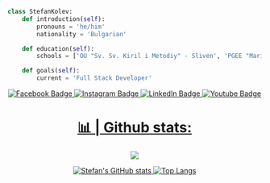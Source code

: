 <!--<div align=center>
    <img src=https://github.com/s-kolevv/SoftUni-Software-Engineering/assets/68730434/2cb67782-1b14-40aa-9dc4-b6936ab83ecb>
</div>-->
```py
class StefanKolev:
    def introduction(self):
        pronouns = 'he/him'
        nationality = 'Bulgarian'

    def education(self):
        schools = ['OU "Sv. Sv. Kiril i Metodiy" - Sliven', 'PGEE "Maria Kiuri" - Sliven', 'Software University']

    def goals(self):
        current = 'Full Stack Developer'
```

<div align="center">
<div id="badges">
    <a href="https://www.facebook.com/stefanko1ev">
    <img src="https://img.shields.io/badge/Facebook-111?style=for-the-badge&logo=facebook&logoColor=5e97ff" alt="Facebook Badge"/>
  <a href="https://www.instagram.com/s.kolevv">
    <img src="https://img.shields.io/badge/Instagram-111?style=for-the-badge&logo=instagram&logoColor=ffbc2b" alt="Instagram Badge"/>
  <a href="https://www.linkedin.com/in/stefankolevv">
   <img src="https://img.shields.io/badge/Linkedin-111?style=for-the-badge&logo=linkedin&logoColor=1156d6" alt="LinkedIn Badge"/>
  <a href="https://www.youtube.com/@stefan_kolev">
    <img src="https://img.shields.io/badge/YouTube-111?style=for-the-badge&logo=youtube&logoColor=fc2b2b" alt="Youtube Badge"/>
</div>
  </div>
  </details>
<h1 align="center"> 📊 | Github stats: </h1>

<div align="center">

  ![](https://komarev.com/ghpvc/?username=stefankolevv&color=de2316)
  
![Stefan's GitHub stats](https://github-readme-stats.vercel.app/api?username=stefankolevv&show_icons=true&theme=shadow_red&border_color=00000000&title_color=de2316&text_color=bfbfbf&icon_color=b83930) [![Top Langs](https://github-readme-stats.vercel.app/api/top-langs/?username=stefankolevv&theme=shadow_red&border_color=00000000&title_color=de2316&text_color=bfbfbf)](https://github.com/stefankolevv/github-readme-stats)
